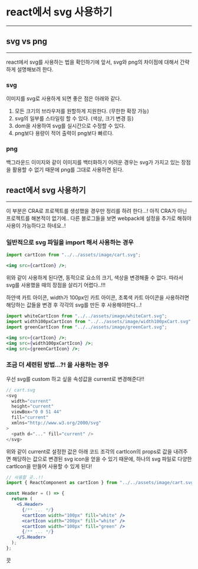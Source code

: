 # react에서 svg 사용하기

---

## svg vs png

---

react에서 svg를 사용하는 법을 확인하기에 앞서, svg와 png의 차이점에 대해서 간략하게 설명해보려 한다.

### svg

이미지를 svg로 사용하게 되면 좋은 점은 아래와 같다.

1. 모든 크기의 브라우저를 원할하게 지원한다. (무한한 확장 가능)
2. svg의 일부를 스타일링 할 수 있다. (색상, 크기 변경 등)
3. dom을 사용하여 svg를 실시간으로 수정할 수 있다.
4. png보다 용량이 적어 출력이 png보다 빠르다.

### png

백그라운드 이미지와 같이 이미지를 백터화하기 어려운 경우는 svg가 가지고 있는 장점을 활용할 수 없기 때문에 png를 그대로 사용하면 된다.

## react에서 svg 사용하기

---

이 부분은 CRA로 프로젝트를 생성했을 경우만 정리를 하려 한다...!
아직 CRA가 아닌 프로젝트를 해본적이 없기에.. 다른 블로그들을 보면 webpack에 설정을 추가로 해줘야 사용이 가능하다고 하네요..!

### 일반적으로 svg 파일을 import 해서 사용하는 경우

```jsx
import cartIcon from "../../assets/image/cart.svg";

<img src={cartIcon} />;
```

위와 같이 사용하게 된다면, 동적으로 요소의 크기, 색상을 변경해줄 수 없다.
따라서 svg를 사용했을 때의 장점을 살리기 어렵다..!!!

하얀색 카트 아이콘, width가 100px인 카트 아이콘, 초록색 카트 아이콘을 사용하려면 해당하는 값들을 변경 후 각각의 svg를 만든 후 사용해야한다...!

```jsx
import whiteCartIcon from "../../assets/image/whiteCart.svg";
import width100pxCartIcon from "../../assets/image/width100pxCart.svg";
import greenCartIcon from "../../assets/image/greenCart.svg";

<img src={cartIcon} />;
<img src={width100pxCartIcon} />;
<img src={greenCartIcon} />;
```

### 조금 더 세련된 방법...?! 을 사용하는 경우

우선 svg를 custom 하고 싶을 속성값을 current로 변경해준다!!

```js
// cart.svg
<svg
  width="current"
  height="current"
  viewBox="0 0 51 44"
  fill="current"
  xmlns="http://www.w3.org/2000/svg"
>
  <path d="..." fill="current" />
</svg>
```

위와 같이 current로 설정한 값은 아래 코드 조각의 cartIcon의 props로 값을 내려주면 해당하는 값으로 변경된 svg icon을 얻을 수 있기 때문에,
하나의 svg 파일로 다양한 cartIcon을 만들어 사용할 수 있게 된다!

```jsx
// 사용할 곳..!!
import { ReactComponent as cartIcon } from "../../assets/image/cart.svg";

const Header = () => {
  return (
    <S.Header>
      {/** ... */}
      <cartIcon width="100px" fill="white" />
      <cartIcon width="200px" fill="white" />
      <cartIcon width="100px" fill="green" />
      {/** ... */}
    </S.Header>
  );
};
```

끗
